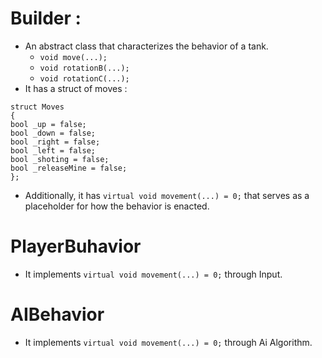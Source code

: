 # Builder :
- An abstract class that characterizes the behavior of a tank. 
  - `void move(...);`
  - `void rotationB(...);`
  - `void rotationC(...);`
- It has a struct of moves : 

`struct Moves`</br>
`{`</br>
	`bool _up = false;`</br>
	`bool _down = false;`</br>
	`bool _right = false;`</br>
	`bool _left = false;`</br>
	`bool _shoting = false;`</br>
	`bool _releaseMine = false;`</br>
`};`</br>
- Additionally, it has `virtual void movement(...) = 0;` that serves as a placeholder for how the behavior is enacted.

# PlayerBuhavior 

- It implements `virtual void movement(...) = 0;` through Input. 

# AIBehavior 

- It implements `virtual void movement(...) = 0;` through Ai Algorithm. 
